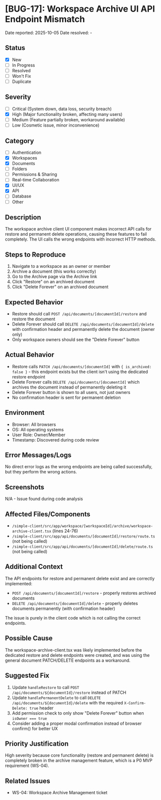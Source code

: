 # [BUG-17]: Workspace Archive UI API Endpoint Mismatch

Date reported: 2025-10-05
Date resolved: -

## Status
- [x] New
- [ ] In Progress
- [ ] Resolved
- [ ] Won't Fix
- [ ] Duplicate

## Severity
- [ ] Critical (System down, data loss, security breach)
- [x] High (Major functionality broken, affecting many users)
- [ ] Medium (Feature partially broken, workaround available)
- [ ] Low (Cosmetic issue, minor inconvenience)

## Category
- [ ] Authentication
- [x] Workspaces
- [x] Documents
- [ ] Folders
- [ ] Permissions & Sharing
- [ ] Real-time Collaboration
- [x] UI/UX
- [x] API
- [ ] Database
- [ ] Other

## Description
The workspace archive client UI component makes incorrect API calls for restore and permanent delete operations, causing these features to fail completely. The UI calls the wrong endpoints with incorrect HTTP methods.

## Steps to Reproduce
1. Navigate to a workspace as an owner or member
2. Archive a document (this works correctly)
3. Go to the Archive page via the Archive link
4. Click "Restore" on an archived document
5. Click "Delete Forever" on an archived document

## Expected Behavior
- Restore should call `POST /api/documents/[documentId]/restore` and restore the document
- Delete Forever should call `DELETE /api/documents/[documentId]/delete` with confirmation header and permanently delete the document (owner only)
- Only workspace owners should see the "Delete Forever" button

## Actual Behavior
- Restore calls `PATCH /api/documents/[documentId]` with `{ is_archived: false }` - this endpoint exists but the client isn't using the dedicated restore endpoint
- Delete Forever calls `DELETE /api/documents/[documentId]` which archives the document instead of permanently deleting it
- Delete Forever button is shown to all users, not just owners
- No confirmation header is sent for permanent deletion

## Environment
- Browser: All browsers
- OS: All operating systems
- User Role: Owner/Member
- Timestamp: Discovered during code review

## Error Messages/Logs
No direct error logs as the wrong endpoints are being called successfully, but they perform the wrong actions.

## Screenshots
N/A - Issue found during code analysis

## Affected Files/Components
- `/simple-client/src/app/workspace/[workspaceId]/archive/workspace-archive-client.tsx` (lines 24-76)
- `/simple-client/src/app/api/documents/[documentId]/restore/route.ts` (not being called)
- `/simple-client/src/app/api/documents/[documentId]/delete/route.ts` (not being called)

## Additional Context
The API endpoints for restore and permanent delete exist and are correctly implemented:
- `POST /api/documents/[documentId]/restore` - properly restores archived documents
- `DELETE /api/documents/[documentId]/delete` - properly deletes documents permanently (with confirmation header)

The issue is purely in the client code which is not calling the correct endpoints.

## Possible Cause
The workspace-archive-client.tsx was likely implemented before the dedicated restore and delete endpoints were created, and was using the general document PATCH/DELETE endpoints as a workaround.

## Suggested Fix
1. Update `handleRestore` to call `POST /api/documents/${documentId}/restore` instead of PATCH
2. Update `handlePermanentDelete` to call `DELETE /api/documents/${documentId}/delete` with the required `X-Confirm-Delete: true` header
3. Add permission check to only show "Delete Forever" button when `isOwner === true`
4. Consider adding a proper modal confirmation instead of browser confirm() for better UX

## Priority Justification
High severity because core functionality (restore and permanent delete) is completely broken in the archive management feature, which is a P0 MVP requirement (WS-04).

## Related Issues
- WS-04: Workspace Archive Management ticket